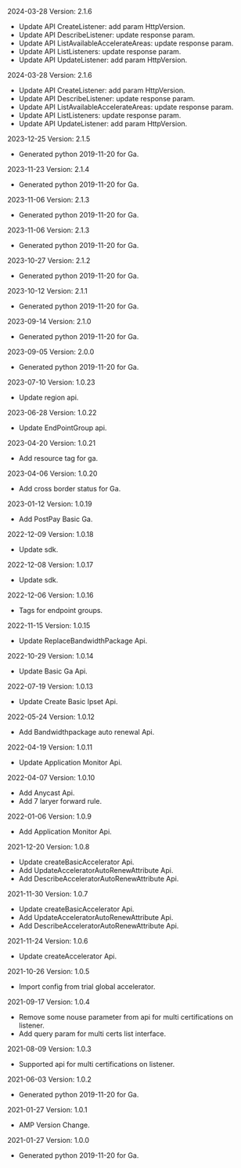 2024-03-28 Version: 2.1.6
- Update API CreateListener: add param HttpVersion.
- Update API DescribeListener: update response param.
- Update API ListAvailableAccelerateAreas: update response param.
- Update API ListListeners: update response param.
- Update API UpdateListener: add param HttpVersion.


2024-03-28 Version: 2.1.6
- Update API CreateListener: add param HttpVersion.
- Update API DescribeListener: update response param.
- Update API ListAvailableAccelerateAreas: update response param.
- Update API ListListeners: update response param.
- Update API UpdateListener: add param HttpVersion.


2023-12-25 Version: 2.1.5
- Generated python 2019-11-20 for Ga.

2023-11-23 Version: 2.1.4
- Generated python 2019-11-20 for Ga.

2023-11-06 Version: 2.1.3
- Generated python 2019-11-20 for Ga.

2023-11-06 Version: 2.1.3
- Generated python 2019-11-20 for Ga.

2023-10-27 Version: 2.1.2
- Generated python 2019-11-20 for Ga.

2023-10-12 Version: 2.1.1
- Generated python 2019-11-20 for Ga.

2023-09-14 Version: 2.1.0
- Generated python 2019-11-20 for Ga.

2023-09-05 Version: 2.0.0
- Generated python 2019-11-20 for Ga.

2023-07-10 Version: 1.0.23
- Update region api.

2023-06-28 Version: 1.0.22
- Update EndPointGroup api.

2023-04-20 Version: 1.0.21
- Add resource tag for ga.

2023-04-06 Version: 1.0.20
- Add cross border status for Ga.

2023-01-12 Version: 1.0.19
- Add PostPay Basic Ga.

2022-12-09 Version: 1.0.18
- Update sdk.

2022-12-08 Version: 1.0.17
- Update sdk.

2022-12-06 Version: 1.0.16
- Tags for endpoint groups.

2022-11-15 Version: 1.0.15
- Update ReplaceBandwidthPackage Api.

2022-10-29 Version: 1.0.14
- Update Basic Ga Api.

2022-07-19 Version: 1.0.13
- Update Create Basic Ipset Api.

2022-05-24 Version: 1.0.12
- Add Bandwidthpackage auto renewal Api.

2022-04-19 Version: 1.0.11
- Update Application Monitor Api.

2022-04-07 Version: 1.0.10
- Add Anycast Api.
- Add 7 laryer forward rule.

2022-01-06 Version: 1.0.9
- Add Application Monitor Api.

2021-12-20 Version: 1.0.8
- Update createBasicAccelerator Api.
- Add UpdateAcceleratorAutoRenewAttribute Api.
- Add DescribeAcceleratorAutoRenewAttribute Api.

2021-11-30 Version: 1.0.7
- Update createBasicAccelerator Api.
- Add UpdateAcceleratorAutoRenewAttribute Api.
- Add DescribeAcceleratorAutoRenewAttribute Api.

2021-11-24 Version: 1.0.6
- Update createAccelerator Api.

2021-10-26 Version: 1.0.5
- Import config from trial global accelerator.

2021-09-17 Version: 1.0.4
- Remove some nouse parameter from api for multi certifications on listener.
- Add query param for multi certs list interface.

2021-08-09 Version: 1.0.3
- Supported api for multi certifications on listener.

2021-06-03 Version: 1.0.2
- Generated python 2019-11-20 for Ga.

2021-01-27 Version: 1.0.1
- AMP Version Change.

2021-01-27 Version: 1.0.0
- Generated python 2019-11-20 for Ga.

